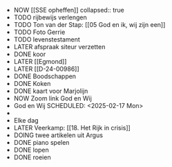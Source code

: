 - NOW [[SSE opheffen]]
  collapsed:: true
- TODO rijbewijs verlengen
- TODO Ton van der Stap: [[05 God en ik, wij zijn een]]
- TODO Foto Gerrie
- TODO levenstestament
- LATER afspraak siteur verzetten
- DONE koor
- LATER [[Egmond]]
- LATER [[D-24-00986]]
- DONE Boodschappen
- DONE Koken
- DONE kaart voor Marjolijn
- NOW Zoom link God en Wij
- God en Wij
  SCHEDULED: <2025-02-17 Mon>
-
- Elke dag
- LATER Veerkamp: [[18. Het Rijk in crisis]]
- DOING twee artikelen uit Argus
- DONE piano spelen
- DONE lopen
- DONE roeien